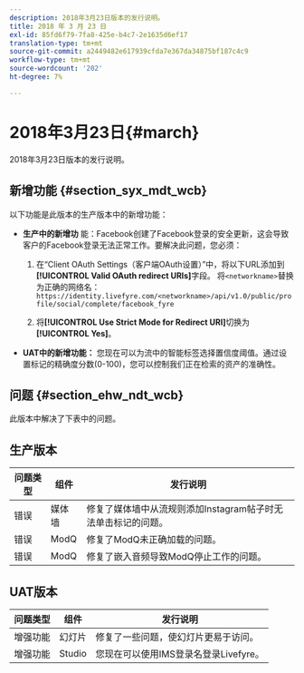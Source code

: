 ```yaml
---
description: 2018年3月23日版本的发行说明。
title: 2018 年 3 月 23 日
exl-id: 85fd6f79-7fa8-425e-b4c7-2e1635d6ef17
translation-type: tm+mt
source-git-commit: a2449482e617939cfda7e367da34875bf187c4c9
workflow-type: tm+mt
source-wordcount: '202'
ht-degree: 7%

---
```


# 2018年3月23日{#march}

2018年3月23日版本的发行说明。

## 新增功能 {#section_syx_mdt_wcb}

以下功能是此版本的生产版本中的新增功能：

* **生产中的新增功** 能：Facebook创建了Facebook登录的安全更新，这会导致客户的Facebook登录无法正常工作。要解决此问题，您必须：

   1. 在“Client OAuth Settings（客户端OAuth设置）”中，将以下URL添加到&#x200B;**[!UICONTROL Valid OAuth redirect URIs]**&#x200B;字段。 将`<networkname>`替换为正确的网络名：
      `https://identity.livefyre.com/<networkname>/api/v1.0/public/profile/social/complete/facebook_fyre`

   1. 将&#x200B;**[!UICONTROL Use Strict Mode for Redirect URI]**&#x200B;切换为&#x200B;**[!UICONTROL Yes]**。

* **UAT中的新增功能：** 您现在可以为流中的智能标签选择置信度阈值。通过设置标记的精确度分数(0-100)，您可以控制我们正在检索的资产的准确性。

## 问题 {#section_ehw_ndt_wcb}

此版本中解决了下表中的问题。

## 生产版本

| **问题类型** | **组件** | **发行说明** |
|---|---|---|
| 错误 | 媒体墙 | 修复了媒体墙中从流规则添加Instagram帖子时无法单击标记的问题。 |
| 错误 | ModQ | 修复了ModQ未正确加载的问题。 |
| 错误 | ModQ | 修复了嵌入音频导致ModQ停止工作的问题。 |

## UAT版本

| **问题类型** | **组件** | **发行说明** |
|---|---|---|
| 增强功能 | 幻灯片 | 修复了一些问题，使幻灯片更易于访问。 |
| 增强功能 | Studio | 您现在可以使用IMS登录名登录Livefyre。 |
